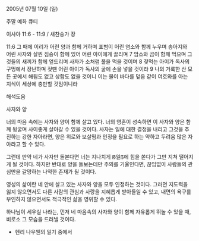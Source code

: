 2005년 07월 10일 (일)

주말 예화 큐티



이사야 11:6 - 11:9 / 새찬송가  장


11:6 그 때에 이리가 어린 양과 함께 거하며 표범이 어린 염소와 함께 누우며 송아지와 어린 사자와 살찐 짐승이 함께 있어 어린 아이에게 끌리며 7 암소와 곰이 함께 먹으며 그것들의 새끼가 함께 엎드리며 사자가 소처럼 풀을 먹을 것이며 8 젖먹는 아이가 독사의 구멍에서 장난하며 젖뗀 어린 아이가 독사의 굴에 손을 넣을 것이라 9 나의 거룩한 산 모든 곳에서 해됨도 없고 상함도 없을 것이니 이는 물이 바다를 덮음 같이 여호와를 아는 지식이 세상에 충만할 것임이니라

해석도움





사자와 양

너의 마음 속에는 사자와 양이 함께 살고 있다. 
너의 영혼이 성숙하면 이 사자와 양은 함께 뒹굴며 사이좋게 살아갈 수 있을 것이다. 
사자는 일에 대한 결정을 내리고 그것을 추진하는 강한 자아라면, 
양은 위로와 보살핌과 인정을 필요로 하는 약하고 두려움 많은 자아라고 할 수 있다. 

그런데 만약 네가 사자만 돌본다면 너는 지나치게 ꡐ일ꡑ에 힘을 쏟다가 그만 지쳐 떨어지게 될 것이다. 
하지만 반대로 양을 돌보는데만 주의를 기울인다면, 끊임없이 사람들의 관심만을 갈망하는 나약한 존재가 될 것이다. 

영성의 삶이란 네 안에 살고 있는 사자와 양을 모두 인정하는 것이다. 
그러면 지도력을 잃지 않으면서도 다른 사람의 관심과 사랑을 지혜롭게 받아들일 수 있고, 
내면의 욕구를 부인하지 않으면서도 적극적인 삶을 영위할 수 있다. 

하나님이 세우실 나라는, 먼저 네 마음속의 사자와 양이 함께 자유롭게 뛰놀 수 있을 때, 비로소 그 모습을 드러낼 것이다. 

- 헨리 나우웬의 일기 중에서